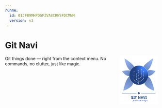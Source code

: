 ```yaml
---
runme:
  id: 01JF89MHPDGFZVA8CRWSFDCMNM
  version: v3
---
```


# Git Navi

[<img src="./branding/logo-with-label.svg" alt="Git Navi logo" width="25%" style="float:right"/>](./branding/logo-with-label.svg)
Git things done — right from the context menu. No commands, no clutter, just like magic.
